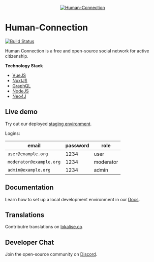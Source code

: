 <p align="center">
  <a href="https://human-connection.org"><img align="center" src="https://github.com/Human-Connection/Human-Connection/blob/master/lets_get_together_2.png" alt="Human-Connection" /></a>
</p>

# Human-Connection


[![Build Status](https://travis-ci.com/Human-Connection/Human-Connection.svg?branch=master)](https://travis-ci.com/Human-Connection/Human-Connection)

Human Connection is a free and open-source social network for active citizenship.

**Technology Stack**
- [VueJS](https://vuejs.org/)
- [NuxtJS](https://nuxtjs.org/)
- [GraphQL](https://graphql.org/)
- [NodeJS](https://nodejs.org/en/)
- [Neo4J](https://neo4j.com/)

## Live demo

Try out our deployed [staging environment](https://nitro-staging.human-connection.org/).

Logins:

| email                   | password | role      |
| ---                     | ---      | ---       |
| `user@example.org`      | 1234     | user      |
| `moderator@example.org` | 1234     | moderator |
| `admin@example.org`     | 1234     | admin     |


## Documentation
Learn how to set up a local development environment in our [Docs](https://docs.human-connection.org/nitro).

## Translations
Contributre translations on [lokalise.co](https://lokalise.co/public/556252725c18dd752dd546.13222042/).

## Developer Chat
Join the open-source community on [Discord](https://discord.gg/6ub73U3).
